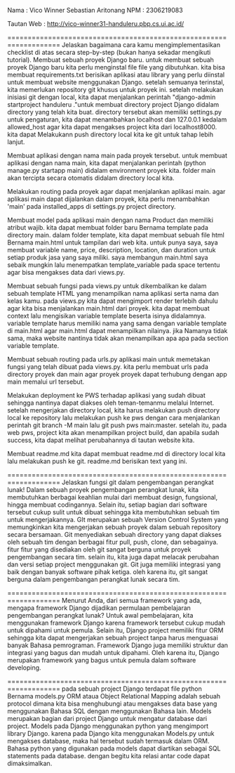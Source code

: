 Nama : Vico Winner Sebastian Aritonang
NPM  : 2306219083

Tautan Web : http://vico-winner31-handuleru.pbp.cs.ui.ac.id/

===================================================================
Jelaskan bagaimana cara kamu mengimplementasikan checklist di atas secara step-by-step (bukan hanya sekadar mengikuti tutorial).
Membuat sebuah proyek Django baru.
untuk membuat sebuah proyek Django baru kita perlu menginstal file file yang dibutuhkan. kita bisa membuat requirements.txt berisikan aplikasi atau library yang perlu diinstal untuk membuat website menggunakan Django. setelah semuanya terinstal, kita memerlukan repository git khusus untuk proyek ini. setelah melakukan inisiasi git dengan local, kita dapat menjalankan perintah "django-admin startproject handuleru ."untuk membuat directory project Django didalam directory yang telah kita buat. directory tersebut akan memiliki settings.py untuk pengaturan, kita dapat menambahkan localhost dan 127.0.0.1 kedalam allowed_host agar kita dapat mengakses project kita dari localhost8000. kita dapat Melakukann push directory local kita ke git untuk tahap lebih lanjut.

Membuat aplikasi dengan nama main pada proyek tersebut.
untuk membuat aplikasi dengan nama main, kita dapat menjalankan perintah (python manage.py startapp main) didalam environment proyek kita. folder main akan tercipta secara otomatis didalam directory local kita. 

Melakukan routing pada proyek agar dapat menjalankan aplikasi main.
agar aplikasi main dapat dijalankan dalam proyek, kita perlu menambahkan 'main' pada installed_apps di settings.py project directory.

Membuat model pada aplikasi main dengan nama Product dan memiliki atribut wajib.
kita dapat membuat folder baru Bernama template pada directory main. dalam folder template, kita dapat membuat sebuah file html Bernama main.html untuk tampilan dari web kita. untuk punya saya, saya membuat variable name, price, description, location, dan duration untuk setiap produk jasa yang saya miliki. saya membangun main.html saya sebaik mungkin lalu menempatkan template_variable pada space tertentu agar bisa mengakses data dari views.py.

Membuat sebuah fungsi pada views.py untuk dikembalikan ke dalam sebuah template HTML yang menampilkan nama aplikasi serta nama dan kelas kamu.
pada views.py kita dapat mengimport render terlebih dahulu agar kita bisa menjalankan main.html dari proyek. kita dapat membuat context lalu mengisikan variable template beserta isinya didalamnya. variable template harus memiliki nama yang sama dengan variable template di main.html agar main.html dapat menampilkan nilainya. jika Namanya tidak sama, maka website nantinya tidak akan menampilkan apa apa pada section variable template.

Membuat sebuah routing pada urls.py aplikasi main untuk memetakan fungsi yang telah dibuat pada views.py.
kita perlu membuat urls pada directory proyek dan main agar proyek proyek dapat terhubung dengan app main memalui url tersebut.

Melakukan deployment ke PWS terhadap aplikasi yang sudah dibuat sehingga nantinya dapat diakses oleh teman-temanmu melalui Internet.
setelah mengerjakan directory local, kita harus melakukan push directory local ke repository lalu melakukan push ke pws dengan cara menjalankan perintah git branch -M main lalu git push pws main:master. setelah itu, pada web pws, project kita akan menampilkan project build, dan apabila sudah success, kita dapat melihat perubahannya di tautan website kita.

Membuat readme.md
kita dapat membuat readme.md di directory local kita lalu melakukan push ke git. readme.md berisikan text yang ini.

===================================================================
Jelaskan fungsi git dalam pengembangan perangkat lunak!
Dalam sebuah proyek pengembangan perangkat lunak, kita membutuhkan berbagai keahlian mulai dari membuat design, fungsional, hingga membuat codingannya. Selain itu, setiap bagian dari software tersebut cukup sulit untuk dibuat sehingga kita membutuhkan sebuah tim untuk mengerjakannya. GIt merupakan sebuah Version Control System yang memungkinkan kita mengerjakan sebuah proyek dalam sebuah repository secara bersamaan. Git menyediakan sebuah directory yang dapat diakses oleh sebuah tim dengan berbagai fitur pull, push, clone, dan sebagainya. fitur fitur yang disediakan oleh git sangat berguna untuk proyek pengembangan secara tim. selain itu, kita juga dapat melacak perubahan dan versi setiap project menggunakan git. Git juga memiliki integrasi yang baik dengan banyak software pihak ketiga. oleh karena itu, git sangat berguna dalam pengembangan perangkat lunak secara tim.

===================================================================
Menurut Anda, dari semua framework yang ada, mengapa framework Django dijadikan permulaan pembelajaran pengembangan perangkat lunak?
Untuk awal pembelajaran, kita menggunakan framework Django karena framework tersebut cukup mudah untuk dipahami untuk pemula. Selain itu, Django project memiliki fitur ORM sehingga kita dapat mengerjakan sebuah project tanpa harus menguasai banyak Bahasa pemrograman. Framework Django juga memiliki struktur dan integrasi yang bagus dan mudah untuk dipahami. Oleh karena itu, Django merupakan framework yang bagus untuk pemula dalam software developing.

===================================================================
pada sebuah project Django terdapat file python Bernama models.py
ORM ataua Object Relational Mapping adalah sebuah protocol dimana kita bisa menghubungi atau mengakses data base yang menggunakan Bahasa SQL dengan menggunakan Bahasa lain. Models merupakan bagian dari project Django untuk mengatur database dari project. Models pada Django menggunakan python yang mengimport library Django. karena pada Django kita menggunakan Models.py untuk mengakses database, maka hal tersebut sudah termasuk dalam ORM. Bahasa python yang digunakan pada models dapat diartikan sebagai SQL statements pada database. dengan begitu kita relasi antar code dapat dimaksimalkan.